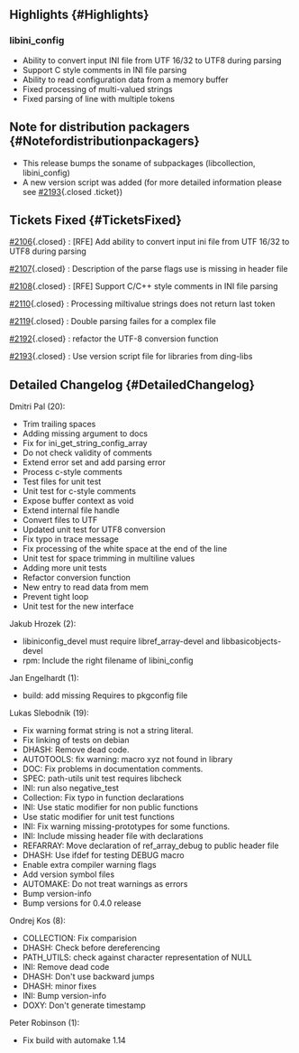 Highlights {#Highlights}
----------

### libini\_config

-   Ability to convert input INI file from UTF 16/32 to UTF8 during
    parsing
-   Support C style comments in INI file parsing
-   Ability to read configuration data from a memory buffer
-   Fixed processing of multi-valued strings
-   Fixed parsing of line with multiple tokens

Note for distribution packagers {#Notefordistributionpackagers}
-------------------------------

-   This release bumps the soname of subpackages (libcollection,
    libini\_config)
-   A new version script was added (for more detailed information please
    see
    [\#2193](https://fedorahosted.org/sssd/ticket/2193 "task: Use version script file for libraries from ding-libs (closed: fixed)"){.closed
    .ticket})

Tickets Fixed {#TicketsFixed}
-------------

<div>

[\#2106](/sssd/ticket/2106 "[RFE] Add ability to convert input ini file from UTF 16/32 to UTF8 during ..."){.closed}
:   \[RFE\] Add ability to convert input ini file from UTF 16/32 to UTF8
    during parsing

[\#2107](/sssd/ticket/2107 "Description of the parse flags use is missing in header file"){.closed}
:   Description of the parse flags use is missing in header file

[\#2108](/sssd/ticket/2108 "[RFE] Support C/C++ style comments in INI file parsing"){.closed}
:   \[RFE\] Support C/C++ style comments in INI file parsing

[\#2110](/sssd/ticket/2110 "Processing miltivalue strings does not return last token"){.closed}
:   Processing miltivalue strings does not return last token

[\#2119](/sssd/ticket/2119 "Double parsing failes for a complex file"){.closed}
:   Double parsing failes for a complex file

[\#2192](/sssd/ticket/2192 "refactor the UTF-8 conversion function"){.closed}
:   refactor the UTF-8 conversion function

[\#2193](/sssd/ticket/2193 "Use version script file for libraries from ding-libs"){.closed}
:   Use version script file for libraries from ding-libs

</div>

Detailed Changelog {#DetailedChangelog}
------------------

Dmitri Pal (20):

-   Trim trailing spaces
-   Adding missing argument to docs
-   Fix for ini\_get\_string\_config\_array
-   Do not check validity of comments
-   Extend error set and add parsing error
-   Process c-style comments
-   Test files for unit test
-   Unit test for c-style comments
-   Expose buffer context as void
-   Extend internal file handle
-   Convert files to UTF
-   Updated unit test for UTF8 conversion
-   Fix typo in trace message
-   Fix processing of the white space at the end of the line
-   Unit test for space trimming in multiline values
-   Adding more unit tests
-   Refactor conversion function
-   New entry to read data from mem
-   Prevent tight loop
-   Unit test for the new interface

Jakub Hrozek (2):

-   libiniconfig\_devel must require libref\_array-devel and
    libbasicobjects-devel
-   rpm: Include the right filename of libini\_config

Jan Engelhardt (1):

-   build: add missing Requires to pkgconfig file

Lukas Slebodnik (19):

-   Fix warning format string is not a string literal.
-   Fix linking of tests on debian
-   DHASH: Remove dead code.
-   AUTOTOOLS: fix warning: macro xyz not found in library
-   DOC: Fix problems in documentation comments.
-   SPEC: path-utils unit test requires libcheck
-   INI: run also negative\_test
-   Collection: Fix typo in function declarations
-   INI: Use static modifier for non public functions
-   Use static modifier for unit test functions
-   INI: Fix warning missing-prototypes for some functions.
-   INI: Include missing header file with declarations
-   REFARRAY: Move declaration of ref\_array\_debug to public header
    file
-   DHASH: Use ifdef for testing DEBUG macro
-   Enable extra compiler warning flags
-   Add version symbol files
-   AUTOMAKE: Do not treat warnings as errors
-   Bump version-info
-   Bump versions for 0.4.0 release

Ondrej Kos (8):

-   COLLECTION: Fix comparision
-   DHASH: Check before dereferencing
-   PATH\_UTILS: check against character representation of NULL
-   INI: Remove dead code
-   DHASH: Don't use backward jumps
-   DHASH: minor fixes
-   INI: Bump version-info
-   DOXY: Don't generate timestamp

Peter Robinson (1):

-   Fix build with automake 1.14

